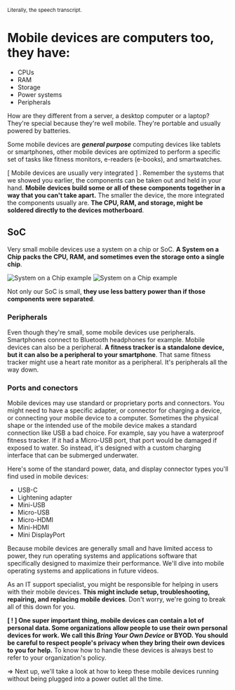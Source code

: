 <sub>Literally, the speech transcript.</sub>

# Mobile devices are computers too, they have:
- CPUs
- RAM
- Storage
- Power systems
- Peripherals

How are they different from a server, a desktop computer or a laptop? They're special because they're well mobile.
They're portable and usually powered by batteries.

Some mobile devices are ***general purpose*** computing devices like tablets or smartphones, other mobile devices are optimized to perform a specific set of tasks like fitness monitors, e-readers (e-books), and smartwatches.

[ Mobile devices are usually very integrated ] . Remember the systems that we showed you earlier, the components can be taken out and held in your hand.
**Mobile devices build some or all of these components together in a way that you can't take apart.** The smaller the device, the more integrated the components usually are. **The CPU, RAM, and storage, might be soldered directly to the devices motherboard**.

## SoC
Very small mobile devices use a system on a chip or SoC. **A System on a Chip packs the CPU, RAM, and sometimes even the storage onto a single chip**.

![System on a Chip example](https://www.digitalcitizen.life/wp-content/uploads/2020/10/soc_2.png)
![System on a Chip example](https://i.pcmag.com/imagery/encyclopedia-terms/soc-_fongut2.fit_lim.size_1050x.jpg)

Not only our SoC is small, **they use less battery power than if those components were separated**.

### Peripherals

Even though they're small, some mobile devices use peripherals. Smartphones connect to Bluetooth headphones for example. Mobile devices can also be a peripheral. **A fitness tracker is a standalone device, but it can also be a peripheral to your smartphone**. That same fitness tracker might use a heart rate monitor as a peripheral. It's peripherals all the way down.

### Ports and conectors

Mobile devices may use standard or proprietary ports and connectors. You might need to have a specific adapter, or connector for charging a device, or connecting your mobile device to a computer. Sometimes the physical shape or the intended use of the mobile device makes a standard connection like USB a bad choice. For example, say you have a waterproof fitness tracker. If it had a Micro-USB port, that port would be damaged if exposed to water. So instead, it's designed with a custom charging interface that can be submerged underwater.

Here's some of the standard power, data, and display connector types you'll find used in mobile devices:
- USB-C
- Lightening adapter
- Mini-USB
- Micro-USB
- Micro-HDMI
- Mini-HDMI
- Mini DisplayPort

Because mobile devices are generally small and have limited access to power, they run operating systems and applications software that specifically designed to maximize their performance. We'll dive into mobile operating systems and applications in future videos.

As an IT support specialist, you might be responsible for helping in users with their mobile devices.
**This might include setup, troubleshooting, repairing, and replacing mobile devices**. Don't worry, we're going to break all of this down for you.

**[ ! ] One super important thing, mobile devices can contain a lot of personal data. Some organizations allow people to use their own personal devices for work. We call this _Bring Your Own Device_ or BYOD. You should be careful to respect people's privacy when they bring their own devices to you for help.** To know how to handle these devices is always best to refer to your organization's policy.

=> Next up, we'll take a look at how to keep these mobile devices running without being plugged into a power outlet all the time.
